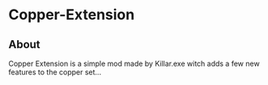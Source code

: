 # Copper-Extension

## About

Copper Extension is a simple mod made by Killar.exe witch adds a few new features to the copper set...
